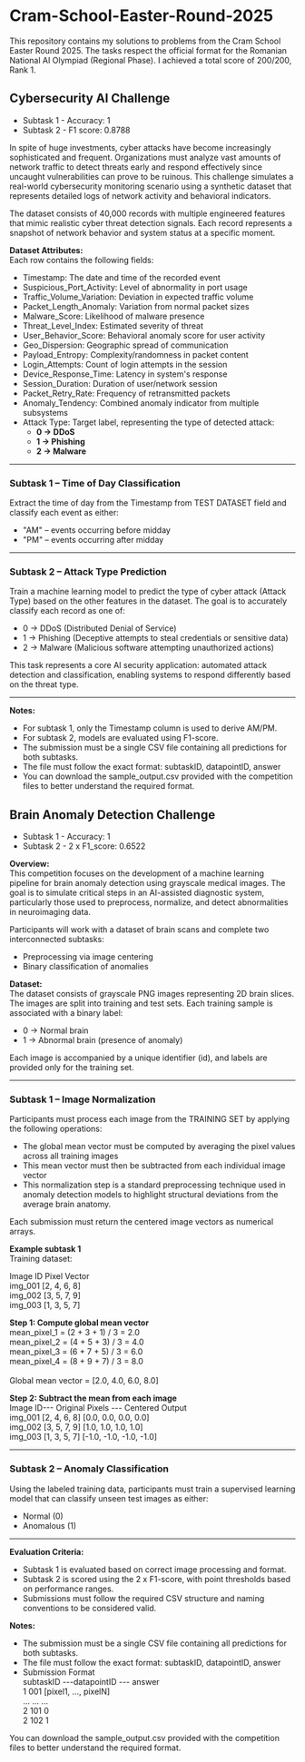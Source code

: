 # Cram-School-Easter-Round-2025
This repository contains my solutions to problems from the Cram School Easter Round 2025. The tasks respect the official format for the Romanian National AI Olympiad (Regional Phase). I achieved a total score of 200/200, Rank 1.

## Cybersecurity AI Challenge
- Subtask 1 - Accuracy: 1
- Subtask 2 - F1 score: 0.8788

In spite of huge investments, cyber attacks have become increasingly sophisticated and frequent. Organizations must analyze vast amounts of network traffic to detect threats early and respond effectively since uncaught vulnerabilities can prove to be ruinous. This challenge simulates a real-world cybersecurity monitoring scenario using a synthetic dataset that represents detailed logs of network activity and behavioral indicators.

The dataset consists of 40,000 records with multiple engineered features that mimic realistic cyber threat detection signals. Each record represents a snapshot of network behavior and system status at a specific moment.

**Dataset Attributes:**
<br>
Each row contains the following fields:

- Timestamp: The date and time of the recorded event
- Suspicious_Port_Activity: Level of abnormality in port usage
- Traffic_Volume_Variation: Deviation in expected traffic volume
- Packet_Length_Anomaly: Variation from normal packet sizes
- Malware_Score: Likelihood of malware presence
- Threat_Level_Index: Estimated severity of threat
- User_Behavior_Score: Behavioral anomaly score for user activity
- Geo_Dispersion: Geographic spread of communication
- Payload_Entropy: Complexity/randomness in packet content
- Login_Attempts: Count of login attempts in the session
- Device_Response_Time: Latency in system's response
- Session_Duration: Duration of user/network session
- Packet_Retry_Rate: Frequency of retransmitted packets
- Anomaly_Tendency: Combined anomaly indicator from multiple subsystems
- Attack Type: Target label, representing the type of detected attack:
  - **0 → DDoS**
  - **1 → Phishing**
  - **2 → Malware**

---

### Subtask 1 – Time of Day Classification
Extract the time of day from the Timestamp from TEST DATASET field and classify each event as either:

- "AM" – events occurring before midday
- "PM" – events occurring after midday

---

### Subtask 2 – Attack Type Prediction
Train a machine learning model to predict the type of cyber attack (Attack Type) based on the other features in the dataset. The goal is to accurately classify each record as one of:

- 0 → DDoS (Distributed Denial of Service)
- 1 → Phishing (Deceptive attempts to steal credentials or sensitive data)
- 2 → Malware (Malicious software attempting unauthorized actions)
  
This task represents a core AI security application: automated attack detection and classification, enabling systems to respond differently based on the threat type.

---

**Notes:**
- For subtask 1, only the Timestamp column is used to derive AM/PM.
- For subtask 2, models are evaluated using F1-score.
- The submission must be a single CSV file containing all predictions for both subtasks.
- The file must follow the exact format: subtaskID, datapointID, answer
- You can download the sample_output.csv provided with the competition files to better understand the required format.



## Brain Anomaly Detection Challenge
- Subtask 1 - Accuracy: 1
- Subtask 2 - 2 x F1_score: 0.6522

**Overview:**
<br>
This competition focuses on the development of a machine learning pipeline for brain anomaly detection using grayscale medical images. The goal is to simulate critical steps in an AI-assisted diagnostic system, particularly those used to preprocess, normalize, and detect abnormalities in neuroimaging data.

Participants will work with a dataset of brain scans and complete two interconnected subtasks:

- Preprocessing via image centering
- Binary classification of anomalies
  
**Dataset:**
<br>
The dataset consists of grayscale PNG images representing 2D brain slices. The images are split into training and test sets. Each training sample is associated with a binary label:

- 0 → Normal brain
- 1 → Abnormal brain (presence of anomaly)
  
Each image is accompanied by a unique identifier (id), and labels are provided only for the training set.

---

### Subtask 1 – Image Normalization
Participants must process each image from the TRAINING SET by applying the following operations:

- The global mean vector must be computed by averaging the pixel values across all training images
- This mean vector must then be subtracted from each individual image vector
- This normalization step is a standard preprocessing technique used in anomaly detection models to highlight structural deviations from the average brain anatomy.

Each submission must return the centered image vectors as numerical arrays.

**Example subtask 1**
<br>
Training dataset:

Image ID	Pixel Vector<br>
img_001	[2, 4, 6, 8]<br>
img_002	[3, 5, 7, 9]<br>
img_003	[1, 3, 5, 7]<br>

**Step 1: Compute global mean vector**
<br>
mean_pixel_1 = (2 + 3 + 1) / 3 = 2.0<br>
mean_pixel_2 = (4 + 5 + 3) / 3 = 4.0<br>
mean_pixel_3 = (6 + 7 + 5) / 3 = 6.0<br>
mean_pixel_4 = (8 + 9 + 7) / 3 = 8.0<br>
<br>
Global mean vector = [2.0, 4.0, 6.0, 8.0]<br>

**Step 2: Subtract the mean from each image**
<br>
Image ID---	Original Pixels ---	Centered Output<br>
img_001	[2, 4, 6, 8]	[0.0, 0.0, 0.0, 0.0]<br>
img_002	[3, 5, 7, 9]	[1.0, 1.0, 1.0, 1.0]<br>
img_003	[1, 3, 5, 7]	[-1.0, -1.0, -1.0, -1.0]<br>

---

### Subtask 2 – Anomaly Classification
Using the labeled training data, participants must train a supervised learning model that can classify unseen test images as either:

- Normal (0)
- Anomalous (1)

---

**Evaluation Criteria:**
- Subtask 1 is evaluated based on correct image processing and format.
- Subtask 2 is scored using the 2 x F1-score, with point thresholds based on performance ranges.
- Submissions must follow the required CSV structure and naming conventions to be considered valid.

**Notes:**
- The submission must be a single CSV file containing all predictions for both subtasks.
- The file must follow the exact format: subtaskID, datapointID, answer
- Submission Format<br>
  subtaskID	---datapointID	--- answer<br>
  1	001	[pixel1, ..., pixelN]<br>
  ...	...	...<br>
  2	101	0<br>
  2	102	1<br>

You can download the sample_output.csv provided with the competition files to better understand the required format.
